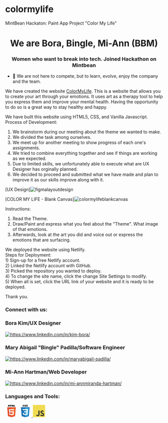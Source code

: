 # colormylife
MintBean Hackaton: Paint App Project "Color My Life"

<h1 align="center">We are Bora, Bingle, Mi-Ann (BBM)</h1>
<h3 align="center">Women who want to break into tech. Joined Hackathon on Mintbean </h3>

- 🔭 We are not here to compete, but to learn, evolve, enjoy the company and the team.

We have created the website [ColorMyLife](https://colormylife.netlify.app/). This is a website that allows you to create your art through your emotions. It uses art as a therapy tool to help you express them and improve your mental health. Having the opportunity to do so is a great way to stay healthy and happy. 

We have built this website using HTML5, CSS, and Vanilla Javascript.<br>
  Process of Development:<br>
  1) We brainstorm during our meeting about the theme we wanted to make.<br>
  2) We divided the task among ourselves.<br>
  3) We meet up for another meeting to show progress of each one's assignments.<br>
  4) We tried to combine everything together and see if things are working as we expected.<br>
  5) Due to limited skills, we unfortunately able to execute what are UX Designer has orginally planned.<br>
  6) We decided to proceed and submitted what we have made and plan to improve it as our skills improve along with it.<br>

[UX Design]![figmalayoutdesign](https://user-images.githubusercontent.com/90303824/143385513-045ad022-143a-4442-a699-dfde54119e37.png)

[COLOR MY LIFE - Blank Canvas]![colormylifeblankcanvas](https://user-images.githubusercontent.com/90303824/143385928-eaf37a05-cbbc-4b6a-b4bf-c05519ed197b.png)
 
Instructions:<br>
1) Read the Theme.<br>
2) Draw/Paint and express what you feel about the "Theme". What image of that emotions.<br>
3) Afterwards, look at the art you did and voice out or express the emotions that are surfacing.<br> 
 
We deployed the website using Netlify. <br>
  Steps for Deployment: <br>
    1) Sign-up for a free Netlify account. <br> 
    2) Linked the Netlify account with GitHub. <br>
    3) Picked the repository you wanted to deploy. <br> 
    4) To change the site name, click the change Site Settings to modify. <br>
    5) When all is set, click the URL link of your website and it is ready to be deployed. <br>

Thank you.

<h3 align="left">Connect with us:</h3>

<p align="left"><h3>Bora Kim/UX Designer</h3>

<a href="https://www.linkedin.com/in/kim-bora/" target="blank"><img align="center" src="https://raw.githubusercontent.com/rahuldkjain/github-profile-readme-generator/master/src/images/icons/Social/linked-in-alt.svg" alt="https://www.linkedin.com/in/kim-bora/" height="30" width="40" /></a>
</p>


<p align="left"><h3>Mary Abigail "Bingle" Padilla/Software Engineer</h3>
<a href="https://www.linkedin.com/in/maryabigail-padilla" target="blank"><img align="center" src="https://raw.githubusercontent.com/rahuldkjain/github-profile-readme-generator/master/src/images/icons/Social/linked-in-alt.svg" alt="https://www.linkedin.com/in/maryabigail-padilla/" height="30" width="40" /></a>
</p>

<p align="left"><h3>Mi-Ann Hartman/Web Developer</h3>

<a href="https://www.linkedin.com/in/mi-annmiranda-hartman/" target="blank"><img align="center" src="https://raw.githubusercontent.com/rahuldkjain/github-profile-readme-generator/master/src/images/icons/Social/linked-in-alt.svg" alt="https://www.linkedin.com/in/mi-annmiranda-hartman/" height="30" width="40" /></a>
</p>

<h3 align="left">Languages and Tools:</h3>
<p align="left"><a href="https://www.w3.org/html/" target="_blank" rel="noreferrer"> <img src="https://raw.githubusercontent.com/devicons/devicon/master/icons/html5/html5-original-wordmark.svg" alt="html5" width="40" height="40"/></a> <a href="https://www.w3schools.com/css/" target="_blank" rel="noreferrer"> <img src="https://raw.githubusercontent.com/devicons/devicon/master/icons/css3/css3-original-wordmark.svg" alt="css3" width="40" height="40"/> </a> </a> <a href="https://developer.mozilla.org/en-US/docs/Web/JavaScript" target="_blank" rel="noreferrer"> <img src="https://raw.githubusercontent.com/devicons/devicon/master/icons/javascript/javascript-original.svg" alt="javascript" width="40" height="40"/> </a> </p>

